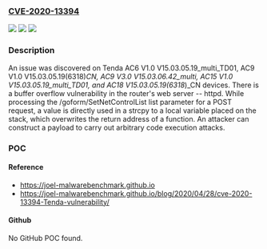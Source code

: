 ### [CVE-2020-13394](https://cve.mitre.org/cgi-bin/cvename.cgi?name=CVE-2020-13394)
![](https://img.shields.io/static/v1?label=Product&message=n%2Fa&color=blue)
![](https://img.shields.io/static/v1?label=Version&message=n%2Fa&color=blue)
![](https://img.shields.io/static/v1?label=Vulnerability&message=n%2Fa&color=brighgreen)

### Description

An issue was discovered on Tenda AC6 V1.0 V15.03.05.19_multi_TD01, AC9 V1.0 V15.03.05.19(6318)_CN, AC9 V3.0 V15.03.06.42_multi, AC15 V1.0 V15.03.05.19_multi_TD01, and AC18 V15.03.05.19(6318_)_CN devices. There is a buffer overflow vulnerability in the router's web server -- httpd. While processing the /goform/SetNetControlList list parameter for a POST request, a value is directly used in a strcpy to a local variable placed on the stack, which overwrites the return address of a function. An attacker can construct a payload to carry out arbitrary code execution attacks.

### POC

#### Reference
- https://joel-malwarebenchmark.github.io
- https://joel-malwarebenchmark.github.io/blog/2020/04/28/cve-2020-13394-Tenda-vulnerability/

#### Github
No GitHub POC found.

